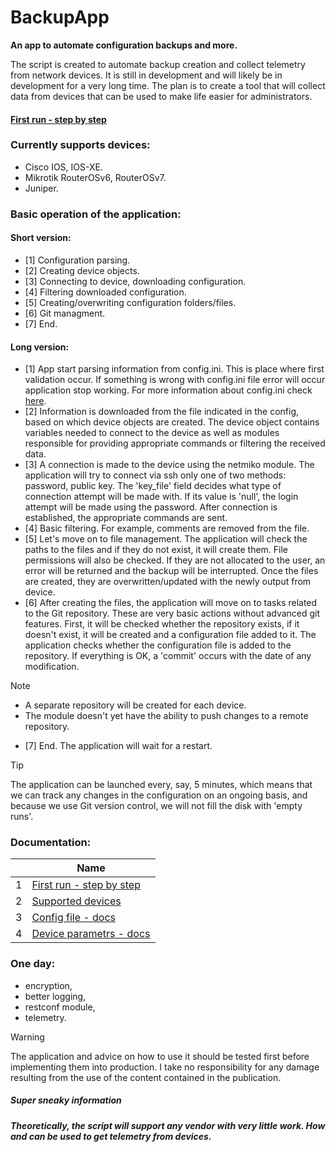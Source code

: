 
# BackupApp
**An app to automate configuration backups and more.**

The script is created to automate backup creation and collect telemetry from network devices. It is still in development and will likely be in development for a very long time. The plan is to create a tool that will collect data from devices that can be used to make life easier for administrators.

#### [First run - step by step](./docs/first_run.md) 

### Currently supports devices:
- Cisco IOS, IOS-XE.
- Mikrotik RouterOSv6, RouterOSv7.
- Juniper.

### Basic operation of the application:
#### Short version:
- [1] Configuration parsing.
- [2] Creating device objects.
- [3] Connecting to device, downloading configuration.
- [4] Filtering downloaded configuration.
- [5] Creating/overwriting configuration folders/files.
- [6] Git managment.
- [7] End.

#### Long version:
- [1] App start parsing information from config.ini. This is place where first validation occur. If something is wrong with config.ini file error will occur application stop working.
  For more information about config.ini check [here](./docs/doc_config.md).
- [2] Information is downloaded from the file indicated in the config, based on which device objects are created. The device object contains variables needed to connect to the device as well as modules responsible for providing appropriate commands or filtering the received data.
- [3] A connection is made to the device using the netmiko module. The application will try to connect via ssh only one of two methods: password, public key. The 'key_file' field decides what type of connection attempt will be made with. If its value is 'null', the login attempt will be made using the password. After connection is established, the appropriate commands are sent.
- [4] Basic filtering. For example, comments are removed from the file.
- [5] Let's move on to file management. The application will check the paths to the  files and if they do not exist, it will create them. File permissions will also be checked. If they are not allocated to the user, an error will be returned and the backup will be interrupted. Once the files are created, they are overwritten/updated with the newly output from device.
- [6] After creating the files, the application will move on to tasks related to the Git repository. These are very basic actions without advanced git features. First, it will be checked whether the repository exists, if it doesn't exist, it will be created and a configuration file added to it. The application checks whether the configuration file is added to the repository. If everything is OK, a 'commit' occurs with the date of any modification.

> [!NOTE]
> - A separate repository will be created for each device.
> - The module doesn't yet have the ability to push changes to a remote repository.
- [7] End. The application will wait for a restart.
  
> [!TIP]
> The application can be launched every, say, 5 minutes, which means that we can track any changes in the configuration on an ongoing basis, and because we use Git version control, we will not fill the disk with 'empty runs'.

### Documentation:
| | Name |
| ---- | ---- |
| 1 | [First run - step by step](./docs/first_run.md) |
| 2 | [Supported devices](./docs/supported_vendors.md) |
| 3 | [Config file - docs](./docs/doc_config.md) |
| 4 | [Device parametrs - docs](./docs/doc_devices_file.md) |

### One day:
- encryption,
- better logging,
- restconf module,
- telemetry.
  
> [!WARNING]
> The application and advice on how to use it should be tested first before implementing them into production. I take no responsibility for any damage resulting from the use of the content contained in the publication.

##### *Super sneaky information*
##### *Theoretically, the script will support any vendor with very little work. How and can be used to get telemetry from devices.*








































